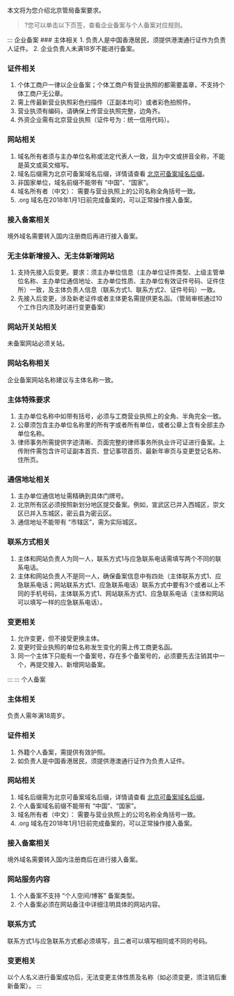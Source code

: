 本文将为您介绍北京管局备案要求。
>?您可以单击以下页签，查看企业备案与个人备案对应规则。

<dx-tabs>
::: 企业备案
### 主体相关
1. 负责人是中国香港居民，须提供港澳通行证作为负责人证件。
2. 企业负责人未满18岁不能进行备案。

### 证件相关
1. 个体工商户一律以企业备案；个体工商户有营业执照的都需要盖章，不支持个体工商户无公章。
2. 需上传最新营业执照彩色扫描件（正副本均可）或者彩色拍照件。
3. 营业执须有编码，请确保上传营业执照完整，边角齐。
4. 外资企业需有北京营业执照（证件号为：统一信用代码）。


### 网站相关
1. 域名所有者须与主办单位名称或法定代表人一致，且为中文或拼音全称，不能是英文或英文缩写。
2. 域名后缀需为北京可备案域名后缀，详情请查看 [北京可备案域名后缀](https://cloud.tencent.com/document/product/243/19623#domainsuffix)。
3. 非国家单位，域名前缀不能带有 “中国”、“国家”。
4. 域名所有者（中文）： 需要与营业执照上的公司名称全角括号一致。
5. .org 域名在2018年1月1日前完成备案的，可以正常操作接入备案。

### 接入备案相关
境外域名需要转入国内注册商后再进行接入备案。

### 无主体新增接入、无主体新增网站
1. 支持先接入后变更。要求：须主办单位信息（主办单位证件类型、上级主管单位名称、主办单位通信地址、主办单位性质、主办单位有效证件号码、证件住所）一致，及主体负责人信息（联系方式1、联系方式2、证件号码）一致。
2. 先接入后变更，涉及新老证件或者主体更名需提供更名函。（管局审核通过10个工作日内须及时进行变更备案）

### 网站开关站相关
未备案网站必须关站。

### 网站名称相关
企业备案网站名称建议与主体名称一致。

### 主体特殊要求
1. 主办单位名称中如带有括号，必须与工商营业执照上的全角、半角完全一致。
2. 公章须包含主办单位名称里的所有字或者所有单位，或者公章上含有全部主办单位名称。
3. 律师事务所需提供字迹清晰、页面完整的律师事务所执业许可证进行备案。上传附件需包含许可证副本首页、登记事项首页、最新年审页与变更登记名称、住所页。

### 通信地址相关
1. 主办单位通信地址需精确到具体门牌号。
2. 北京所有区必须按照新划分地区提交备案。例如，宣武区已并入西城区，崇文区已并入东城区，密云县为密云区。
3. 通信地址不能带有 “市辖区”，需为实际城区。

### 联系方式相关
1. 主体和网站负责人为同一人，联系方式1与应急联系电话需填写两个不同的联系电话。
2. 主体和网站负责人不是同一人，确保备案信息中有四处（主体联系方式1、应急联系电话；网站联系方式1、应急联系电话）联系方式中要有3个或者以上不同的手机号码，主体联系方式1、网站联系方式1、应急联系电话（主体和网站可以填写一样的应急联系电话）。

### 变更相关
1. 允许变更，但不接受更换主体。
2. 变更时营业执照的单位名称发生变化的需上传工商更名函。
3. 同一个主体下只能有一个备案号，存在多个备案号的，必须要先去注销其中一个，再提交接入、新增网站备案。

:::
::: 个人备案
### 主体相关
负责人需年满18周岁。

### 证件相关
1. 外籍个人备案，需提供有效护照。
2. 如负责人是中国香港居民，须提供港澳通行证作为负责人证件。

### 网站相关
1. 域名后缀需为北京可备案域名后缀，详情请查看 [北京可备案域名后缀](https://cloud.tencent.com/document/product/243/19623#domainsuffix)。
2. 个人备案域名前缀不能带有 “中国”、“国家”。
3. 域名所有者（中文）： 需要与营业执照上的公司名称全角括号一致。
4. .org 域名在2018年1月1日前完成备案的，可以正常操作接入备案。

### 接入备案相关
境外域名需要转入国内注册商后在进行接入备案。

### 网站服务内容
1. 个人备案不支持 “个人空间/博客” 备案类型。
2. 个人备案必须在网站备注中详细注明具体的网站内容。

### 联系方式
联系方式1与应急联系方式都必须填写，且二者可以填写相同或不同的号码。

### 变更相关
以个人名义进行备案成功后，无法变更主体性质及名称（如必须变更，须注销后重新备案）。
:::
</dx-tabs>
